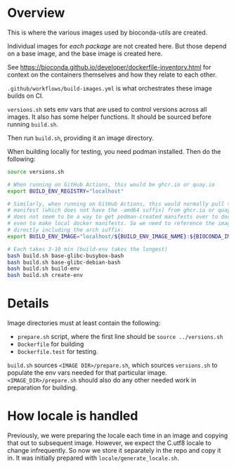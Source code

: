 # Overview 

This is where the various images used by bioconda-utils are created.

Individual images for *each package* are not created here. But those depend on
a base image, and the base image is created here.

See https://bioconda.github.io/developer/dockerfile-inventory.html for context
on the containers themselves and how they relate to each other.

`.github/workflows/build-images.yml` is what orchestrates these image builds on
CI.

`versions.sh` sets env vars that are used to control versions across all
images. It also has some helper functions. It should be sourced before running
`build.sh`.

Then run `build.sh`, providing it an image directory.

When building locally for testing, you need podman installed. Then do the
following:

```bash
source versions.sh

# When running on GitHub Actions, this would be ghcr.io or quay.io
export BUILD_ENV_REGISTRY="localhost"

# Similarly, when running on GitHub Actions, this would normally pull the
# manifest (which does not have the -amd64 suffix) from ghcr.io or quay.io. There
# does not seem to be a way to get podman-created manifests over to docker, or
# even to make local docker manifests. So we need to reference the image
# directly including the arch suffix.
export BUILD_ENV_IMAGE="localhost/${BUILD_ENV_IMAGE_NAME}:${BIOCONDA_IMAGE_TAG}-amd64"

# Each takes 3-10 min (build-env takes the longest)
bash build.sh base-glibc-busybox-bash
bash build.sh base-glibc-debian-bash
bash build.sh build-env
bash build.sh create-env
```

# Details

Image directories must at least contain the following:

- `prepare.sh` script, where the first line should be `source ../versions.sh`
- `Dockerfile` for building
- `Dockerfile.test` for testing.

`build.sh` sources `<IMAGE DIR>/prepare.sh`, which sources `versions.sh` to
populate the env vars needed for that particular image.
`<IMAGE_DIR>/prepare.sh` should also do any other needed work in preparation
for building.

# How locale is handled

Previously, we were preparing the locale each time in an image and copying that
out to subsequent image. However, we expect the C.utf8 locale to change
infrequently. So now we store it separately in the repo and copy it in. It was
initially prepared with `locale/generate_locale.sh`.
